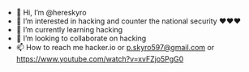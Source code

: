 - 👋 Hi, I’m @hereskyro
- 👀 I’m interested in hacking and counter the national security ♥♥♥
- 🌱 I’m currently learning hacking
- 💞️ I’m looking to collaborate on hacking
- 📫 How to reach me hacker.io or p.skyro597@gmail.com or https://www.youtube.com/watch?v=xvFZjo5PgG0

<!---
hereskyro/hereskyro is a ✨ special ✨ repository because its `README.md` (this file) appears on your GitHub profile.
You can click the Preview link to take a look at your changes.
--->
